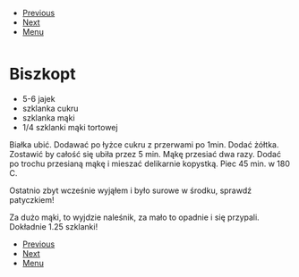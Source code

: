 <!-- Navigation Menu Start -->

- [Previous](<Bezy.md>)
- [Next](<Bramborowe krokety.md>)
- [Menu](<README.md>)

<div style="margin-bottom: 50px"></div>

<!-- /Navigation Menu Start -->


# Biszkopt

- 5-6 jajek 
- szklanka cukru 
- szklanka mąki 
- 1/4 szklanki mąki tortowej 

Białka ubić. Dodawać po łyżce cukru z przerwami po 1min. Dodać żółtka. Zostawić by całość się ubiła przez 5 min. Mąkę przesiać dwa razy. Dodać po trochu przesianą mąkę i mieszać delikarnie kopystką. Piec 45 min. w 180 C. 

Ostatnio zbyt wcześnie wyjąłem i było surowe w środku, sprawdź patyczkiem!

Za dużo mąki, to wyjdzie naleśnik, za mało to opadnie i się przypali. Dokładnie 1.25 szklanki!


<!-- Navigation Menu End -->

- [Previous](<Bezy.md>)
- [Next](<Bramborowe krokety.md>)
- [Menu](<README.md>)

<div style="margin-bottom: 50px"></div>

<!-- /Navigation Menu End -->